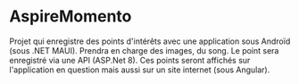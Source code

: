 # AspireMomento

Projet qui enregistre des points d'intérêts avec une application sous Androïd (sous .NET MAUI).
Prendra en charge des images, du song. Le point sera enregistré via une API (ASP.Net 8).
Ces points seront affichés sur l'application en question mais aussi sur un site internet (sous Angular).